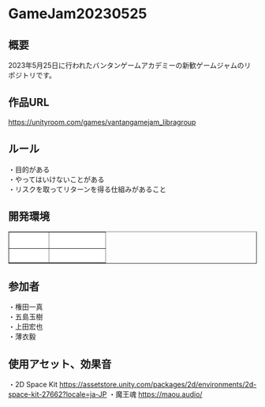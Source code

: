 # GameJam20230525
## 概要  
2023年5月25日に行われたバンタンゲームアカデミーの新歓ゲームジャムのリポジトリです。  

## 作品URL  
https://unityroom.com/games/vantangamejam_libragroup  

## ルール  
・目的がある  
・やってはいけないことがある  
・リスクを取ってリターンを得る仕組みがあること  

## 開発環境  

<table border="1" width="300">
<tr>
<th bgcolor="#FFFFFF"><font color="#FFFFFF">エンジン</font></th>
<th bgcolor="#FFFFFF"><font color="#FFFFFF">バージョン</font></th>
</tr>
 <tr>
<th bgcolor="#FFFFFF"><font color="#FFFFFF">Unity</font></th>
<th bgcolor="#FFFFFF"><font color="#FFFFFF">2021.3.25f1</font></th>
</tr>
</table>

## 参加者  
・権田一真  
・五島玉樹  
・上田宏也  
・薄衣毅  

## 使用アセット、効果音
・2D Space Kit
https://assetstore.unity.com/packages/2d/environments/2d-space-kit-27662?locale=ja-JP
・魔王魂
https://maou.audio/
